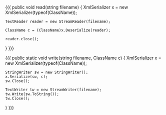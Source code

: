 {{{
public void read(string filename)
{
    XmlSerializer x = new XmlSerializer(typeof(ClassName));

    TextReader reader = new StreamReader(filename);

    ClassName c = (ClassName)x.Deserialize(reader);

    reader.close();
}
}}}

{{{
public static void write(string filename, ClassName c)
{
    XmlSerializer x = new XmlSerializer(typeof(ClassName));
    
    StringWriter sw = new StringWriter();
    x.Serialize(sw, c);
    sw.Close();
    
    TextWriter tw = new StreamWriter(filename);
    tw.Write(sw.ToString());
    tw.Close();
}
}}}
